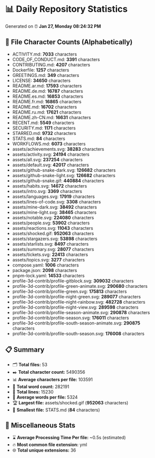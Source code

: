 # 📊 Daily Repository Statistics
Generated on ⏰ **Jan 27, Monday 08:24:32 PM**

## 📂 File Character Counts (Alphabetically)
- ACTIVITY.md: **7033** characters
- CODE_OF_CONDUCT.md: **3391** characters
- CONTRIBUTING.md: **4207** characters
- Dockerfile: **1257** characters
- GREETINGS.md: **349** characters
- LICENSE: **34650** characters
- README.ar.md: **17593** characters
- README.de.md: **16787** characters
- README.es.md: **16853** characters
- README.fr.md: **16865** characters
- README.md: **16702** characters
- README.ru.md: **17621** characters
- README.zh-CN.md: **16631** characters
- RECENT.md: **5549** characters
- SECURITY.md: **1171** characters
- STARRED.md: **9732** characters
- STATS.md: **84** characters
- WORKFLOWS.md: **6073** characters
- assets/achievements.svg: **38283** characters
- assets/activity.svg: **24194** characters
- assets/all.svg: **237254** characters
- assets/default.svg: **42017** characters
- assets/github-snake-dark.svg: **126682** characters
- assets/github-snake-light.svg: **126682** characters
- assets/github-snake.gif: **440884** characters
- assets/habits.svg: **14672** characters
- assets/intro.svg: **3369** characters
- assets/languages.svg: **17919** characters
- assets/lines-of-code.svg: **3308** characters
- assets/mine-dark.svg: **38492** characters
- assets/mine-light.svg: **38465** characters
- assets/notable.svg: **224080** characters
- assets/people.svg: **53902** characters
- assets/reactions.svg: **11043** characters
- assets/shocked.gif: **952063** characters
- assets/stargazers.svg: **53898** characters
- assets/starlists.svg: **8497** characters
- assets/summary.svg: **28077** characters
- assets/tickets.svg: **22413** characters
- assets/topics.svg: **3277** characters
- compose.yaml: **1006** characters
- package.json: **2098** characters
- pnpm-lock.yaml: **14533** characters
- profile-3d-contrib/profile-gitblock.svg: **309032** characters
- profile-3d-contrib/profile-green-animate.svg: **290680** characters
- profile-3d-contrib/profile-green.svg: **175813** characters
- profile-3d-contrib/profile-night-green.svg: **289077** characters
- profile-3d-contrib/profile-night-rainbow.svg: **482728** characters
- profile-3d-contrib/profile-night-view.svg: **289598** characters
- profile-3d-contrib/profile-season-animate.svg: **290878** characters
- profile-3d-contrib/profile-season.svg: **176011** characters
- profile-3d-contrib/profile-south-season-animate.svg: **290875** characters
- profile-3d-contrib/profile-south-season.svg: **176008** characters

## 📋 Summary
- 🗂️ **Total files:** 53
- ✒️ **Total character count:** 5490356
- 📊 **Average characters per file:** 103591
- 📝 **Total word count:** 282191
- 🧾 **Total lines:** 15230
- 📐 **Average words per file:** 5324
- 🏆 **Largest file:** assets/shocked.gif (**952063** characters)
- 🥉 **Smallest file:** STATS.md (**84** characters)

## 🌟 Miscellaneous Stats
- ⌛ **Average Processing Time Per file:** ~0.5s (estimated)
- 🔥 **Most common file extension:** yml
- 🌐 **Total unique extensions:** 36
